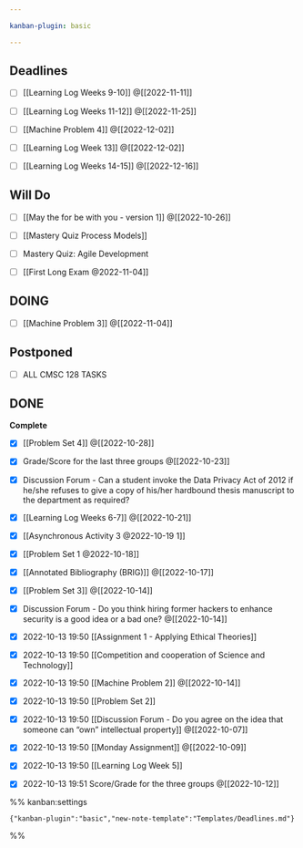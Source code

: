```yaml
---

kanban-plugin: basic

---
```


## Deadlines

- [ ] [[Learning Log  Weeks 9-10]] @[[2022-11-11]]
- [ ] [[Learning Log  Weeks 11-12]] @[[2022-11-25]]
- [ ] [[Machine Problem 4]] @[[2022-12-02]]
- [ ] [[Learning Log  Week 13]] @[[2022-12-02]]
- [ ] [[Learning Log  Weeks 14-15]] @[[2022-12-16]]


## Will Do

- [ ] [[May the for be with you - version 1]] @[[2022-10-26]]
- [ ] [[Mastery Quiz  Process Models]]
- [ ] Mastery Quiz: Agile Development
- [ ] [[First Long Exam @2022-11-04]]


## DOING

- [ ] [[Machine Problem 3]] @[[2022-11-04]]


## Postponed

- [ ] ALL CMSC 128 TASKS


## DONE

**Complete**
- [x] [[Problem Set 4]] @[[2022-10-28]]
- [x] Grade/Score for the last three groups @[[2022-10-23]]
- [x] Discussion Forum - Can a student invoke the Data Privacy Act of 2012 if he/she refuses to give a copy of his/her hardbound thesis manuscript to the department as required?
- [x] [[Learning Log  Weeks 6-7]] @[[2022-10-21]]
- [x] [[Asynchronous Activity 3 @2022-10-19 1]]
- [x] [[Problem Set 1 @2022-10-18]]
- [x] [[Annotated Bibliography (BRIG)]] @[[2022-10-17]]
- [x] [[Problem Set 3]] @[[2022-10-14]]
- [x] Discussion Forum - Do you think hiring former hackers to enhance security is a good idea or a bad one? @[[2022-10-14]]
- [x] 2022-10-13 19:50 [[Assignment 1 - Applying Ethical Theories]]
- [x] 2022-10-13 19:50 [[Competition and cooperation of Science and Technology]]
- [x] 2022-10-13 19:50 [[Machine Problem 2]] @[[2022-10-14]]
- [x] 2022-10-13 19:50 [[Problem Set 2]]
- [x] 2022-10-13 19:50 [[Discussion Forum - Do you agree on the idea that someone can “own” intellectual property]] @[[2022-10-07]]
- [x] 2022-10-13 19:50 [[Monday Assignment]] @[[2022-10-09]]
- [x] 2022-10-13 19:50 [[Learning Log  Week 5]]
- [x] 2022-10-13 19:51 Score/Grade for the three groups @[[2022-10-12]]




%% kanban:settings
```
{"kanban-plugin":"basic","new-note-template":"Templates/Deadlines.md"}
```
%%
